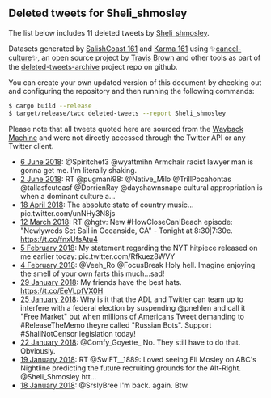 ## Deleted tweets for Sheli_shmosley

The list below includes 11 deleted tweets by
[Sheli_shmosley](https://twitter.com/Sheli_shmosley).



Datasets generated by [SalishCoast 161](https://twitter.com/SalishCoastA) and [Karma 161](https://twitter.com/KarmaOneSixOne)
using ✨[cancel-culture](https://github.com/travisbrown/cancel-culture)✨, an open source project by [Travis Brown](https://twitter.com/travisbrown) 
and other tools as part of the [deleted-tweets-archive](https://github.com/salcoast/deleted-tweets-archive/) project repo on github.

You can create your own updated version of this document by checking out and configuring the
repository and then running the following commands:

```bash
$ cargo build --release
$ target/release/twcc deleted-tweets --report Sheli_shmosley
```

Please note that all tweets quoted here are sourced from the
[Wayback Machine](https://web.archive.org) and were not directly accessed through the Twitter API or
any Twitter client.

* [ 6 June 2018](https://web.archive.org/web/20180606145130/https://twitter.com/Sheli_Shmosley/status/1004375233300754432): @Spiritchef3 @wyattmihn Armchair racist lawyer man is gonna get me. I'm literally shaking.
* [ 2 June 2018](https://web.archive.org/web/20180602150353/https://twitter.com/Sheli_Shmosley/status/1002928798185263105): RT @pugmani98: @Native_Milo @TrillPocahontas @tallasfcuteasf @DorrienRay @dayshawnsnape cultural appropriation is when a dominant culture a…
* [18 April 2018](https://web.archive.org/web/20180418223836/https://twitter.com/Sheli_Shmosley/status/986735201626869765): The absolute state of country music... pic.twitter.com/unNHy3N8js
* [12 March 2018](https://web.archive.org/web/20180312001026/https://twitter.com/Sheli_Shmosley/status/972988149159907328): RT @hgtv: New  #HowCloseCanIBeach   episode: "Newlyweds Set Sail in Oceanside, CA" -  Tonight at 8:30|7:30c. https://t.co/fnxUfsAtu4
* [ 5 February 2018](https://web.archive.org/web/20180208032750/https://twitter.com/sheli_shmosley/status/960588016212434944): My statement regarding the NYT hitpiece released on me earlier today: pic.twitter.com/Rfkuez8WVY
* [ 4 February 2018](https://web.archive.org/web/20180204125038/https://twitter.com/Sheli_Shmosley/status/960133496583880704): @Veeh_Ro @FocusBreak Holy hell. Imagine enjoying the smell of your own farts this much...sad!
* [29 January 2018](https://web.archive.org/web/20180129012128/https://twitter.com/Sheli_Shmosley/status/957785734915809286): My friends have the best hats. https://t.co/EeVLpfVX0H
* [25 January 2018](https://web.archive.org/web/20180125020951/https://twitter.com/Sheli_Shmosley/status/956348359547252737): Why is it that the ADL and Twitter can team up to interfere with a federal election by suspending @pnehlen and call it "Free Market" but when millions of Americans Tweet demanding to #ReleaseTheMemo theyre called "Russian Bots".   Support #ShallNotCensor legislation today!
* [22 January 2018](https://web.archive.org/web/20180122060621/https://twitter.com/Sheli_Shmosley/status/955320713111580672): @Comfy_Goyette_ No. They still have to do that. Obviously.
* [19 January 2018](https://web.archive.org/web/20180119042320/https://twitter.com/Sheli_Shmosley/status/954207624521814016): RT @SwiFT__1889: Loved seeing Eli Mosley on ABC's Nightline predicting the future recruiting grounds for the Alt-Right. @Sheli_Shmosley htt…
* [18 January 2018](https://web.archive.org/web/20180118024501/https://twitter.com/Sheli_Shmosley/status/953820494435901441): @SrslyBree I'm back. again. Btw.
